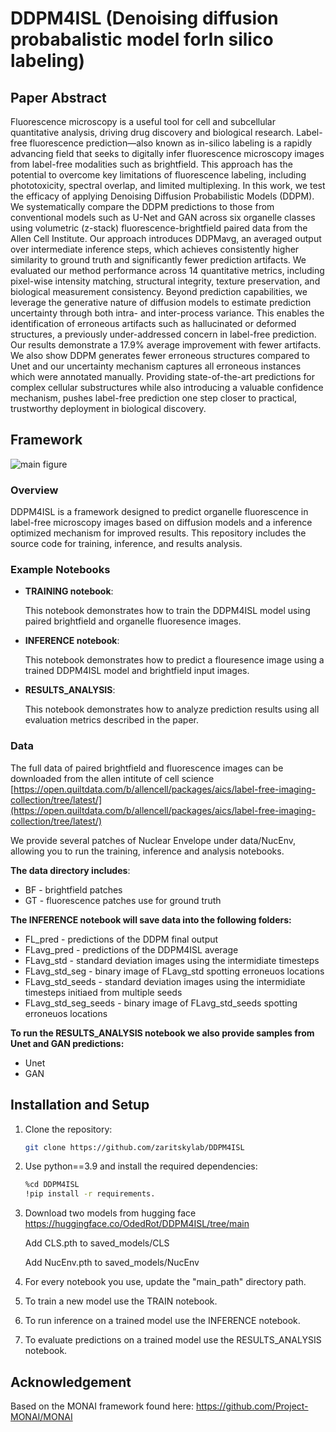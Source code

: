 # DDPM4ISL (Denoising diffusion probabalistic model forIn silico labeling)


## Paper Abstract

Fluorescence microscopy is a useful tool for cell and subcellular quantitative analysis, driving drug discovery and biological research. Label-free fluorescence prediction—also known as in-silico labeling is a rapidly advancing field that seeks to digitally infer fluorescence microscopy images from label-free modalities such as brightfield. This approach has the potential to overcome key limitations of fluorescence labeling, including phototoxicity, spectral overlap, and limited multiplexing. In this work, we test the efficacy of applying Denoising Diffusion Probabilistic Models (DDPM). We systematically compare the DDPM predictions to those from conventional models such as U-Net and GAN across six organelle classes using volumetric (z-stack) fluorescence-brightfield paired data from the Allen Cell Institute. Our approach introduces DDPMavg, an averaged output over intermediate inference steps, which achieves consistently higher similarity to ground truth and significantly fewer prediction artifacts. We evaluated our method performance across 14 quantitative metrics, including pixel-wise intensity matching, structural integrity, texture preservation, and biological measurement consistency. Beyond prediction capabilities, we leverage the generative nature of diffusion models to estimate prediction uncertainty through both intra- and inter-process variance. This enables the identification of erroneous artifacts such as hallucinated or deformed structures, a previously under-addressed concern in label-free prediction. Our results demonstrate a 17.9% average improvement with fewer artifacts. We also show DDPM generates fewer erroneous structures compared to Unet and our uncertainty mechanism captures all erroneous instances which were annotated manually. Providing state-of-the-art predictions for complex cellular substructures while also introducing a valuable confidence mechanism, pushes label-free prediction one step closer to practical, trustworthy deployment in biological discovery.

## Framework
![main figure](https://github.com/user-attachments/assets/30d3b6d9-9fae-4c58-ae02-a0c638540882)


### Overview
DDPM4ISL is a framework designed to predict organelle fluorescence in label-free microscopy images based on diffusion models and a inference optimized mechanism for improved results. This repository includes the source code for training, inference, and results analysis.


### Example Notebooks
- **TRAINING notebook**: 

    This notebook demonstrates how to train the DDPM4ISL model using paired brightfield and organelle fluoresence images. 
    
- **INFERENCE notebook**:

    This notebook demonstrates how to predict a flouresence image using a trained DDPM4ISL model and brightfield input images. 

- **RESULTS_ANALYSIS**:

    This notebook demonstrates how to analyze prediction results using all evaluation metrics described in the paper.

### Data

The full data of paired brightfield and fluorescence images can be downloaded from the allen intitute of cell science
[https://open.quiltdata.com/b/allencell/packages/aics/label-free-imaging-collection/tree/latest/](https://open.quiltdata.com/b/allencell/packages/aics/label-free-imaging-collection/tree/latest/)

We provide several patches of Nuclear Envelope under data/NucEnv, allowing you to run the training, inference and analysis notebooks.

**The data directory includes**:
- BF - brightfield patches
- GT - fluorescence patches use for ground truth

**The INFERENCE notebook will save data into the following folders:**
- FL_pred - predictions of the DDPM final output
- FLavg_pred - predictions of the DDPM4ISL average
- FLavg_std - standard deviation images using the intermidiate timesteps
- FLavg_std_seg - binary image of FLavg_std spotting erroneuos locations
- FLavg_std_seeds - standard deviation images using the intermidiate timesteps initiaed from multiple seeds
- FLavg_std_seg_seeds - binary image of FLavg_std_seeds spotting erroneuos locations

**To run the RESULTS_ANALYSIS notebook we also provide samples from Unet and GAN predictions:**
- Unet
- GAN

## Installation and Setup

1. Clone the repository:
   ```bash
   git clone https://github.com/zaritskylab/DDPM4ISL

2. Use python==3.9 and install the required dependencies:
    ```bash
    %cd DDPM4ISL
    !pip install -r requirements.
3. Download two models from hugging face https://huggingface.co/OdedRot/DDPM4ISL/tree/main
   
   Add CLS.pth to saved_models/CLS
   
   Add NucEnv.pth to saved_models/NucEnv
5. For every notebook you use, update the "main_path" directory path.
6. To train a new model use the TRAIN notebook.
7. To run inference on a trained model use the INFERENCE notebook.
8. To evaluate predictions on a trained model use the RESULTS_ANALYSIS notebook.

## Acknowledgement
Based on the MONAI framework found here:
https://github.com/Project-MONAI/MONAI

